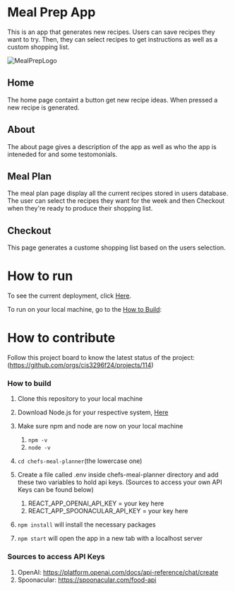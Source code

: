 # Meal Prep App
This is an app that generates new recipes.  Users can save recipes they want to try.  Then, they can select recipes to get instructions as well as a custom shopping list. 

![MealPrepLogo](https://github.com/user-attachments/assets/96a874b3-763e-42e8-b5d2-14f36909df07)


## Home
The home page containt a button get new recipe ideas. When pressed a new recipe is generated.
## About
The about page gives a description of the app as well as who the app is inteneded for and some testomonials.
## Meal Plan
The meal plan page display all the current recipes stored in users database.  The user can select the recipes they want for the week and then Checkout when they're ready to produce their shopping list.
## Checkout
This page generates a custome shopping list based on the users selection.

# How to run
To see the current deployment, click [Here](https://my-secret-recipes.netlify.app/).

To run on your local machine, go to the [How to Build](#how-to-build): 

# How to contribute
Follow this project board to know the latest status of the project: (https://github.com/orgs/cis3296f24/projects/114) 

### How to build
1. Clone this repository to your local machine
2. Download Node.js for your respective system, [Here](https://nodejs.org/en/download/current) 
3. Make sure npm and node are now on your local machine
    1. `npm -v`
    2. `node -v`
4. `cd chefs-meal-planner`(the lowercase one)
5. Create a file called .env inside chefs-meal-planner directory and add these two variables to hold api keys. (Sources to access your own API Keys can be found below)
    1.   REACT_APP_OPENAI_API_KEY = your key here
    2.   REACT_APP_SPOONACULAR_API_KEY = your key here

6. `npm install` will install the necessary packages 
7. `npm start` will open the app in a new tab with a localhost server 

### Sources to access API Keys
1. OpenAI: https://platform.openai.com/docs/api-reference/chat/create
2. Spoonacular: https://spoonacular.com/food-api


